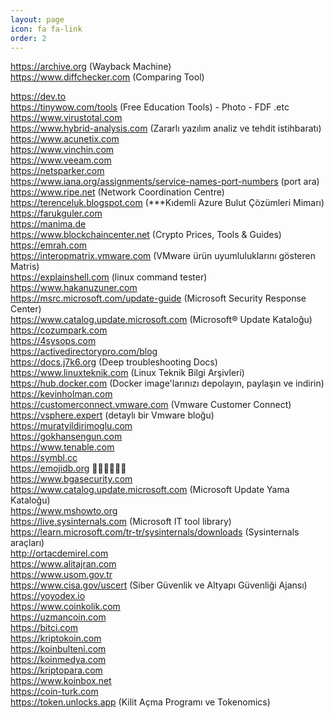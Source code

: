 ```yaml
---
layout: page
icon: fa fa-link
order: 2
---
```


<!-- wp:preformatted -->
https://archive.org (Wayback Machine)  
https://www.diffchecker.com (Comparing Tool)  

https://dev.to  
https://tinywow.com/tools (Free Education Tools) - Photo - FDF .etc  
https://www.virustotal.com  
https://www.hybrid-analysis.com (Zararlı yazılım analiz ve tehdit istihbaratı)  
https://www.acunetix.com  
https://www.vinchin.com  
https://www.veeam.com  
https://netsparker.com  
https://www.iana.org/assignments/service-names-port-numbers (port ara)  
https://www.ripe.net (Network Coordination Centre)  
https://terenceluk.blogspot.com (***Kıdemli Azure Bulut Çözümleri Mimarı)  
https://farukguler.com  
https://manima.de  
https://www.blockchaincenter.net (Crypto Prices, Tools & Guides)  
https://emrah.com  
https://interopmatrix.vmware.com (VMware ürün uyumluluklarını gösteren Matris)  
https://explainshell.com (linux command tester)  
https://www.hakanuzuner.com  
https://msrc.microsoft.com/update-guide (Microsoft Security Response Center)  
https://www.catalog.update.microsoft.com (Microsoft® Update Kataloğu)  
https://cozumpark.com  
https://4sysops.com  
https://activedirectorypro.com/blog  
https://docs.j7k6.org (Deep troubleshooting Docs)  
https://www.linuxteknik.com (Linux Teknik Bilgi Arşivleri)  
https://hub.docker.com (Docker image'larınızı depolayın, paylaşın ve indirin)  
https://kevinholman.com  
https://customerconnect.vmware.com (Vmware Customer Connect)  
https://vsphere.expert (detaylı bir Vmware bloğu)  
https://muratyildirimoglu.com  
https://gokhansengun.com  
https://www.tenable.com  
https://symbl.cc  
https://emojidb.org 🌹🌹🌹🌹🌹🌹  
https://www.bgasecurity.com  
https://www.catalog.update.microsoft.com (Microsoft Update Yama Kataloğu)  
https://www.mshowto.org  
https://live.sysinternals.com (Microsoft IT tool library)  
https://learn.microsoft.com/tr-tr/sysinternals/downloads (Sysinternals araçları)  
http://ortacdemirel.com  
https://www.alitajran.com  
https://www.usom.gov.tr  
https://www.cisa.gov/uscert (Siber Güvenlik ve Altyapı Güvenliği Ajansı)  
https://yoyodex.io  
https://www.coinkolik.com  
https://uzmancoin.com  
https://bitci.com  
https://kriptokoin.com  
https://koinbulteni.com  
https://koinmedya.com  
https://kriptopara.com  
https://www.koinbox.net  
https://coin-turk.com  
https://token.unlocks.app (Kilit Açma Programı ve Tokenomics)  
<!-- /wp:preformatted -->
